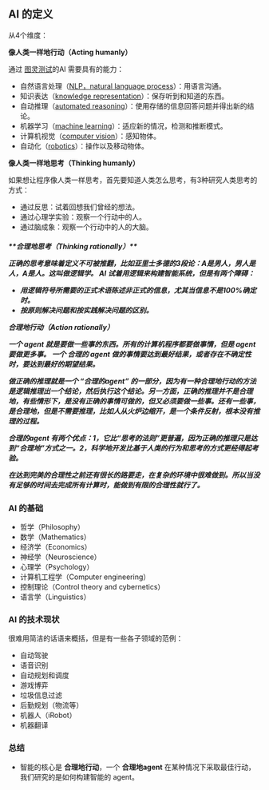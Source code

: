 ## AI 的定义

从4个维度：

**像人类一样地行动（Acting humanly）**

通过 [图灵测试](http://baike.baidu.com/item/%E5%9B%BE%E7%81%B5%E6%B5%8B%E8%AF%95)的AI 需要具有的能力：
 - 自然语言处理（[NLP，natural language process](https://en.wikipedia.org/wiki/Natural_language_processing)）：用语言沟通。
 - 知识表达（[knowledge representation](https://en.wikipedia.org/wiki/Knowledge_representation_and_reasoning)）：保存听到和知道的东西。
 - 自动推理（[automated reasoning](https://en.wikipedia.org/wiki/Automated_reasoning)）：使用存储的信息回答问题并得出新的结论。
 - 机器学习（[machine learning](https://en.wikipedia.org/wiki/Machine_learning)）：适应新的情况，检测和推断模式。
 - 计算机视觉（[computer vision](https://en.wikipedia.org/wiki/Computer_vision)）：感知物体。
 - 自动化（[robotics](https://en.wikipedia.org/wiki/Robotics)）：操作以及移动物体。

**像人类一样地思考（Thinking humanly）**

如果想让程序像人类一样思考，首先要知道人类怎么思考，有3种研究人类思考的方式：
 - 通过反思：试着回想我们曾经的想法。
 - 通过心理学实验：观察一个行动中的人。
 - 通过脑成象：观察一个行动中的人的大脑。

<h5>**合理地思考（Thinking rationally）**

正确的思考意味着定义不可被推翻，比如亚里士多德的3段论：A是男人，男人是人，A是人。这叫做逻辑学。
AI 试着用逻辑来构建智能系统，但是有两个障碍：

 - 用逻辑符号所需要的正式术语陈述非正式的信息，尤其当信息不是100%确定时。
 - 按原则解决问题和按实践解决问题的区别。

**合理地行动（Action rationally）**

一个 **agent** 就是要做一些事的东西。所有的计算机程序都要做事情，但是 agent 要做更多事。
一个 合理的 agent 做的事情要达到最好结果，或者存在不确定性时，要达到最好的期望结果。

做正确的推理就是一个 “合理的agent” 的一部分，因为有一种合理地行动的方法是逻辑推理出一个结论，然后执行这个结论。另一方面，正确的推理并不是合理地，有些情形下，是没有正确的事情可做的，但又必须要做一些事。还有一些事，是合理地，但是不需要推理，比如人从火炉边缩开，是一个条件反射，根本没有推理的过程。

合理的agent 有两个优点：1，它比“思考的法则”更普遍，因为正确的推理只是达到“合理地”方式之一。2，科学地开发比基于人类的行为和思考的方式更经得起考验。

在达到完美的合理性之前还有很长的路要走，在复杂的环境中很难做到。所以当没有足够的时间去完成所有计算时，能做到有限的合理性就行了。

### AI 的基础

 - 哲学（Philosophy）
 - 数学（Mathematics）
 - 经济学（Economics）
 - 神经学（Neuroscience）
 - 心理学（Psychology）
 - 计算机工程学（Computer engineering）
 - 控制理论（Control theory and cybernetics）
 - 语言学（Linguistics）


### AI 的技术现状

很难用简洁的话语来概括，但是有一些各子领域的范例：

 - 自动驾驶
 - 语音识别
 - 自动规划和调度
 - 游戏博弈
 - 垃圾信息过滤
 - 后勤规划（物流等）
 - 机器人（iRobot）
 - 机器翻译


### 总结

 - 智能的核心是 **合理地行动**，一个 **合理地agent** 在某种情况下采取最佳行动，我们研究的是如何构建智能的 agent。
